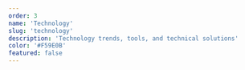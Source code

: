 ```yaml
---
order: 3
name: 'Technology'
slug: 'technology'
description: 'Technology trends, tools, and technical solutions'
color: '#F59E0B'
featured: false
---
```

